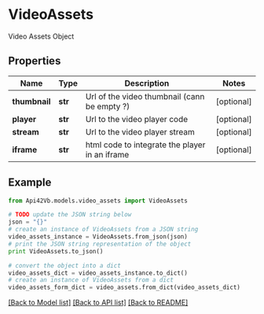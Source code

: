 # VideoAssets

Video Assets Object

## Properties
Name | Type | Description | Notes
------------ | ------------- | ------------- | -------------
**thumbnail** | **str** | Url of the video thumbnail (cann be empty ?) | [optional] 
**player** | **str** | Url to the video player code | [optional] 
**stream** | **str** | Url to the video player stream | [optional] 
**iframe** | **str** | html code to integrate the player in an iframe | [optional] 

## Example

```python
from Api42Vb.models.video_assets import VideoAssets

# TODO update the JSON string below
json = "{}"
# create an instance of VideoAssets from a JSON string
video_assets_instance = VideoAssets.from_json(json)
# print the JSON string representation of the object
print VideoAssets.to_json()

# convert the object into a dict
video_assets_dict = video_assets_instance.to_dict()
# create an instance of VideoAssets from a dict
video_assets_form_dict = video_assets.from_dict(video_assets_dict)
```
[[Back to Model list]](../README.md#documentation-for-models) [[Back to API list]](../README.md#documentation-for-api-endpoints) [[Back to README]](../README.md)


